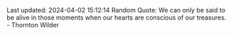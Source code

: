 Last updated: 2024-04-02 15:12:14
Random Quote: We can only be said to be alive in those moments when our hearts are conscious of our treasures. - Thornton Wilder